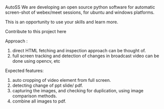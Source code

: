 AutoSS
We are developing an open source python software for automatic screen-shot of webex/meet sessions, for ubuntu and windows platforms.

This is an opportunity to use your skills and learn more.

Contribute to this project here


Approach :

1) direct HTML fetching and inspection approach can be thought of.
2) full screen tracking and detection of changes in broadcast video can be done using opencv, etc

Expected features:
1) auto cropping of video element from full screen. 
2) detecting change of ppt slide/ pdf.
3) capturing the images, and checking for duplication, using image comparison methods.
4) combine all images to pdf.
